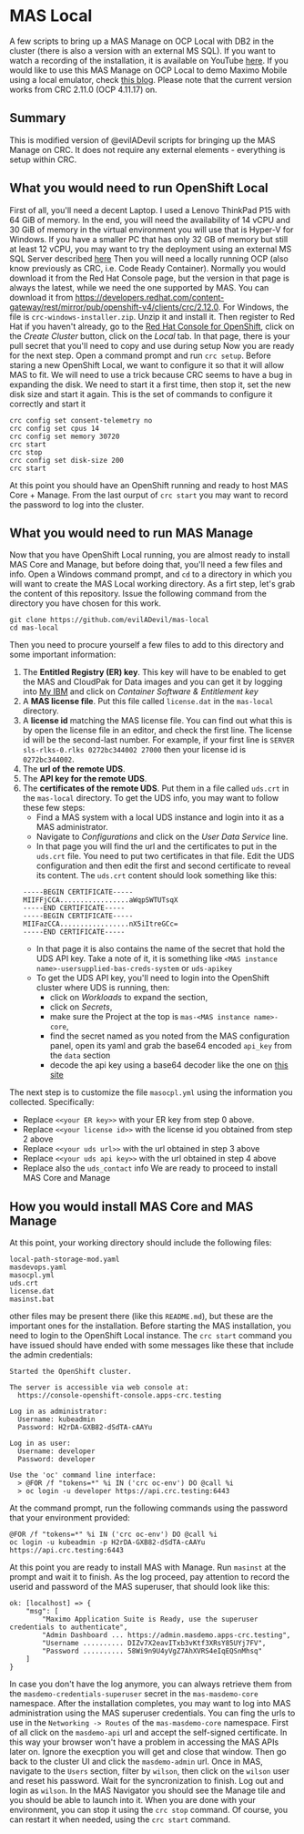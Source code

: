 # MAS Local
 A few scripts to bring up a MAS Manage on OCP Local with DB2 in the cluster (there is also a version with an external MS SQL). If you want to watch a recording of the installation, it is available on YouTube [here](https://youtu.be/LrbPGrxxAvo). If you would like to use this MAS Manage on OCP Local to demo Maximo Mobile using a local emulator, check [this blog](https://community.ibm.com/community/user/asset-facilities/blogs/alex-donatelli/2022/12/22/maximo-mobile-demo-env-connected-to-manage-local).
 Please note that the current version works from CRC 2.11.0 (OCP 4.11.17) on.

## Summary
This is modified version of @evilADevil scripts for bringing up the MAS Manage on CRC. It does not require any external elements - everything is setup within CRC.

## What you would need to run OpenShift Local
First of all, you'll need a decent Laptop. I used a Lenovo ThinkPad P15 with 64 GiB of memory. In the end, you will need the availability of 14 vCPU and 30 GiB of memory in the virtual environment you will use that is Hyper-V for Windows.
If you have a smaller PC that has only 32 GB of memory but still at least 12 vCPU, you may want to try the deployment using an external MS SQL Server described [here](https://github.com/evilADevil/mas-local/tree/main/mssql)
Then you will need a locally running OCP (also know previously as CRC, i.e. Code Ready Container). Normally you would download it from the Red Hat Console page, but the version in that page is always the latest, while we need the one supported by MAS. You can download it from https://developers.redhat.com/content-gateway/rest/mirror/pub/openshift-v4/clients/crc/2.12.0. For Windows, the file is `crc-windows-installer.zip`. Unzip it and install it. Then register to Red Hat if you haven't already, go to the [Red Hat Console for OpenShift](https://console.redhat.com/openshift), click on the *Create Cluster* button, click on the *Local* tab. In that page, there is your pull secret that you'll need to copy and use during setup
Now you are ready for the next step. Open a command prompt and run `crc setup`. Before staring a new OpenShift Local, we want to configure it so that it will allow MAS to fit. We will need to use a trick because CRC seems to have a bug in expanding the disk. We need to start it a first time, then stop it, set the new disk size and start it again.
This is the set of commands to configure it correctly and start it
```
crc config set consent-telemetry no
crc config set cpus 14
crc config set memory 30720
crc start
crc stop
crc config set disk-size 200
crc start
```
At this point you should have an OpenShift running and ready to host MAS Core + Manage. From the last ourput of `crc start` you may want to record the password to log into the cluster.

## What you would need to run MAS Manage
Now that you have OpenShift Local running, you are almost ready to install MAS Core and Manage, but before doing that, you'll need a few files and info.
Open a Windows command prompt, and `cd` to a directory in which you will want to create the MAS Local working directory.
As a firt step, let's grab the content of this repository. Issue the following command from the directory you have chosen for this work.
```
git clone https://github.com/evilADevil/mas-local
cd mas-local
```
Then you need to procure yourself a few files to add to this directory and some important information:
1. The **Entitled Registry (ER) key**. This key will have to be enabled to get the MAS and CloudPak for Data images and you can get it by logging into [My IBM](https://myibm.ibm.com/dashboard/) and click on *Container Software & Entitlement key*
2. A **MAS license file**. Put this file called `license.dat` in the `mas-local` directory.
3. A **license id** matching the MAS license file. You can find out what this is by open the license file in an editor, and check the first line. The license id will be the second-last number. For example, if your first line is `SERVER sls-rlks-0.rlks 0272bc344002 27000` then your license id is `0272bc344002`.
4. The **url of the remote UDS**.
5. The **API key for the remote UDS**.
6. The **certificates of the remote UDS**. Put them in a file called `uds.crt` in the `mas-local` directory.
	To get the UDS info, you may want to follow these few steps:
	- Find a MAS system with a local UDS instance and login into it as a MAS administrator.
	- Navigate to *Configurations* and click on the *User Data Service* line.
	- In that page you will find the url and the certificates to put in the `uds.crt` file. You need to put two certificates in that file. Edit the UDS configuration and then edit the first and second certificate to reveal its content. The `uds.crt` content should look something like this:
	```
	-----BEGIN CERTIFICATE-----
	MIIFFjCCA.................aWqpSWTUTsqX
	-----END CERTIFICATE-----
	-----BEGIN CERTIFICATE-----
	MIIFazCCA.................nX5iItreGCc=
	-----END CERTIFICATE-----
	```
	- In that page it is also contains the name of the secret that hold the UDS API key. Take a note of it, it is something like `<MAS instance name>-usersupplied-bas-creds-system` or `uds-apikey`
	- To get the UDS API key, you'll need to login into the OpenShift cluster where UDS is running, then:
	  - click on *Workloads* to expand the section,
	  - click on *Secrets*,
	  - make sure the Project at the top is `mas-<MAS instance name>-core`,
	  - find the secret named as you noted from the MAS configuration panel, open its yaml and grab the base64 encoded `api_key` from the `data` section
	  - decode the api key using a base64 decoder like the one on [this site](https://www.base64decode.org/)

The next step is to customize the file `masocpl.yml` using the information you collected. Specifically:
- Replace `<<your ER key>>` with your ER key from step 0 above.
- Replace `<<your license id>>` with the license id you obtained from step 2 above
- Replace `<<your uds url>>` with the url obtained in step 3 above
- Replace `<<your uds api key>>` with the url obtained in step 4 above
- Replace also the `uds_contact` info
We are ready to proceed to install MAS Core and Manage

## How you would install MAS Core and MAS Manage
At this point, your working directory should include the following files:
```
local-path-storage-mod.yaml
masdevops.yaml
masocpl.yml
uds.crt
license.dat
masinst.bat
```
other files may be present there (like this `README.md`), but these are the important ones for the installation.
Before starting the MAS installation, you need to login to the OpenShift Local instance. The `crc start` command you have issued should have ended with some messages like these that include the admin credentials:
```
Started the OpenShift cluster.

The server is accessible via web console at:
  https://console-openshift-console.apps-crc.testing

Log in as administrator:
  Username: kubeadmin
  Password: H2rDA-GXB82-dSdTA-cAAYu

Log in as user:
  Username: developer
  Password: developer

Use the 'oc' command line interface:
  > @FOR /f "tokens=*" %i IN ('crc oc-env') DO @call %i
  > oc login -u developer https://api.crc.testing:6443
```
At the command prompt, run the following commands using the password that your environment provided:
```
@FOR /f "tokens=*" %i IN ('crc oc-env') DO @call %i
oc login -u kubeadmin -p H2rDA-GXB82-dSdTA-cAAYu https://api.crc.testing:6443
```
At this point you are ready to install MAS with Manage. Run `masinst` at the prompt and wait it to finish.
As the log proceed, pay attention to record the userid and password of the MAS superuser, that should look like this:
```
ok: [localhost] => {
    "msg": [
        "Maximo Application Suite is Ready, use the superuser credentials to authenticate",
        "Admin Dashboard ... https://admin.masdemo.apps-crc.testing",
        "Username .......... DIZv7X2eavITxb3vKtf3XRsY85UYj7FV",
        "Password .......... 58Wi9n9U4yVgZ7AhXVRS4eIqEQSnMhsq"
    ]
}
```
In case you don't have the log anymore, you can always retrieve them from the `masdemo-credentials-superuser` secret in the `mas-masdemo-core` namespace.
After the installation completes, you may want to log into MAS administration using the MAS superuser credentials. You can fing the urls to use in the `Networking -> Routes` of the `mas-masdemo-core` namespace. First of all click on the `masdemo-api` url and accept the self-signed certificate. In this way your browser won't have a problem in accessing the MAS APIs later on. Ignore the execption you will get and close that window. Then go back to the cluster UI and click the `masdemo-admin` url. Once in MAS, navigate to the `Users` section, filter by `wilson`, then click on the `wilson` user and reset his password. Wait for the syncronization to finish. Log out and login as `wilson`. In the MAS Navigator you should see the Manage tile and you should be able to launch into it.
When you are done with your environment, you can stop it using the `crc stop` command. Of course, you can restart it when needed, using the `crc start` command.
